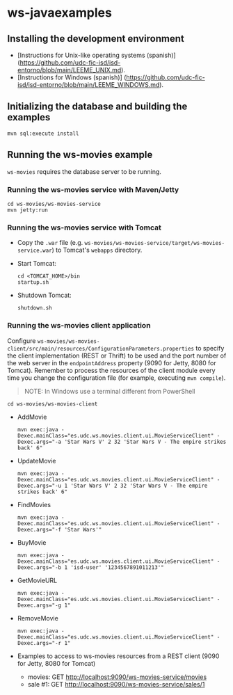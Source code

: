 # ws-javaexamples

## Installing the development environment

- [Instructions for Unix-like operating systems (spanish)] (https://github.com/udc-fic-isd/isd-entorno/blob/main/LEEME_UNIX.md).
- [Instructions for Windows (spanish)] (https://github.com/udc-fic-isd/isd-entorno/blob/main/LEEME_WINDOWS.md).

## Initializing the database and building the examples

	mvn sql:execute install


## Running the ws-movies example

`ws-movies` requires the database server to be running.

### Running the ws-movies service with Maven/Jetty

	cd ws-movies/ws-movies-service
	mvn jetty:run

### Running the ws-movies service with Tomcat

- Copy the `.war` file (e.g. `ws-movies/ws-movies-service/target/ws-movies-service.war`) 
  to Tomcat's `webapps` directory.

- Start Tomcat:

      cd <TOMCAT_HOME>/bin
      startup.sh

- Shutdown Tomcat:

      shutdown.sh

### Running the ws-movies client application

Configure `ws-movies/ws-movies-client/src/main/resources/ConfigurationParameters.properties`
  to specify the client implementation (REST or Thrift) to be used and 
  the port number of the web server in the `endpointAddress` property 
  (9090 for Jetty, 8080 for Tomcat). Remember to process the resources 
  of the client module every time you change the configuration file 
  (for example, executing `mvn compile`).

> NOTE: In Windows use a terminal different from PowerShell

	cd ws-movies/ws-movies-client

- AddMovie

      mvn exec:java -Dexec.mainClass="es.udc.ws.movies.client.ui.MovieServiceClient" -Dexec.args="-a 'Star Wars V' 2 32 'Star Wars V - The empire strikes back' 6"
		
- UpdateMovie

      mvn exec:java -Dexec.mainClass="es.udc.ws.movies.client.ui.MovieServiceClient" -Dexec.args="-u 1 'Star Wars V' 2 32 'Star Wars V - The empire strikes back' 6"
	
- FindMovies

      mvn exec:java -Dexec.mainClass="es.udc.ws.movies.client.ui.MovieServiceClient" -Dexec.args="-f 'Star Wars'"

- BuyMovie

      mvn exec:java -Dexec.mainClass="es.udc.ws.movies.client.ui.MovieServiceClient" -Dexec.args="-b 1 'isd-user' '1234567891011213'"
		
- GetMovieURL

      mvn exec:java -Dexec.mainClass="es.udc.ws.movies.client.ui.MovieServiceClient" -Dexec.args="-g 1"

- RemoveMovie

      mvn exec:java -Dexec.mainClass="es.udc.ws.movies.client.ui.MovieServiceClient" -Dexec.args="-r 1"

- Examples to access to ws-movies resources from a REST client (9090 for Jetty, 8080 for Tomcat)
    - movies:   GET [http://localhost:9090/ws-movies-service/movies](http://localhost:9090/ws-movies-service/movies)
    - sale #1:   GET [http://localhost:9090/ws-movies-service/sales/1](http://localhost:9090/ws-movies-service/sales/1)